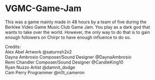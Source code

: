# VGMC-Game-Jam

This was a game mainly made in 48 hours by a team of five during the Berklee Video Game Music Club Game Jam. You play as a dark god that wants to take over the world. However, the only way to do that is to gain enough followers on Chirpr to have enough influence to do so.



Credits:<br/>
Alex Abel       Artwork                 @saturnsh2x2<br/>
Dayna Ambrosio	Composer/Sound Designer	@DaynaAmbrosio<br/>
Remi Chandler	  Composer/Sound Designer	@CandleKing10<br/>
Ryan Nuzzo	    Artist	                @damnit_dodge<br/>
Cam Perry       Programmer              @n0t_cameron<br/>
